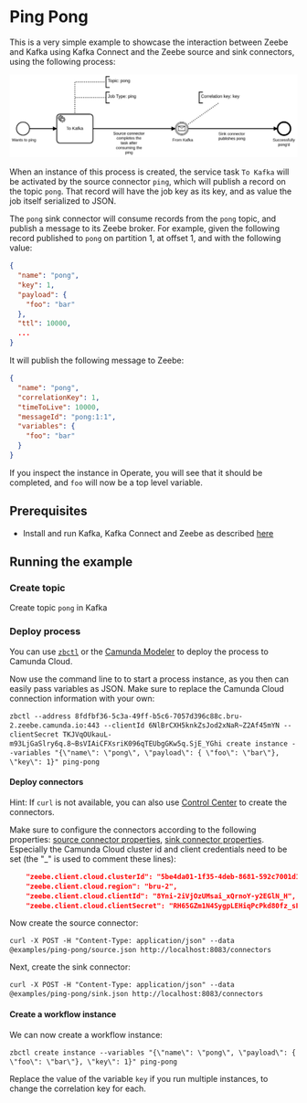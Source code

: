 # Ping Pong

This is a very simple example to showcase the interaction between Zeebe and Kafka using Kafka Connect and the Zeebe source and sink connectors, using the following process:

![Process](process.png)

When an instance of this process is created, the service task `To Kafka` will be activated by the
source connector `ping`, which will publish a record on the topic `pong`. That record will have
the job key as its key, and as value the job itself serialized to JSON.

The `pong` sink connector will consume records from the `pong` topic, and publish a message to
its Zeebe broker. For example, given the following record published to `pong` on partition 1,
at offset 1, and with the following value:

```json
{
  "name": "pong",
  "key": 1,
  "payload": {
    "foo": "bar"
  },
  "ttl": 10000,
  ...
}
```

It will publish the following message to Zeebe:

```json
{
  "name": "pong",
  "correlationKey": 1,
  "timeToLive": 10000,
  "messageId": "pong:1:1",
  "variables": {
    "foo": "bar"
  }
}
```

If you inspect the instance in Operate, you will see that it should be completed, and `foo` will now
be a top level variable.

## Prerequisites

* Install and run Kafka, Kafka Connect and Zeebe as described [here](https://github.com/zeebe-io/kafka-connect-zeebe/tree/master/examples#setup)

## Running the example

### Create topic

Create topic `pong` in Kafka

### Deploy process

You can use [`zbctl`](https://github.com/zeebe-io/zeebe/releases) or the [Camunda Modeler](https://camunda.com/download/modeler/) to deploy the process to Camunda Cloud. 

Now use the command line to to start a process instance, as you then can easily pass variables as JSON. Make sure to replace the Camunda Cloud connection information with your own:

```shell
zbctl --address 8fdfbf36-5c3a-49ff-b5c6-7057d396c88c.bru-2.zeebe.camunda.io:443 --clientId 6NlBrCXH5knkZsJod2xNaR~Z2Af45mYN --clientSecret TKJVqOUkauL-m93LjGaSlry6q.8~BsVIAiCFXsriK096qTEUbgGKw5q.SjE_YGhi create instance --variables "{\"name\": \"pong\", \"payload\": { \"foo\": \"bar\"}, \"key\": 1}" ping-pong
```


#### Deploy connectors

Hint: If `curl` is not available, you can also use [Control Center](http://localhost:9021) to create the connectors.

Make sure to configure the connectors according to the following properties: [source connector properties](source.json), [sink connector properties](sink.json). Especially the Camunda Cloud cluster id and client credentials need to be set (the "\_" is used to comment these lines):

```json
    "zeebe.client.cloud.clusterId": "5be4da01-1f35-4deb-8681-592c7001d1bd",
    "zeebe.client.cloud.region": "bru-2",
    "zeebe.client.cloud.clientId": "8Yni-2iVjOzUMsai_xQrnoY-y2EGlN_H",
    "zeebe.client.cloud.clientSecret": "RH65GZm1N4SygpLEHiqPcPkd80fz_sF2LNZfrAsC6ttIoBy288bkAexscf1PG_PV",
```

Now create the source connector:

```shell
curl -X POST -H "Content-Type: application/json" --data @examples/ping-pong/source.json http://localhost:8083/connectors
```

Next, create the sink connector:

```
curl -X POST -H "Content-Type: application/json" --data @examples/ping-pong/sink.json http://localhost:8083/connectors
```

#### Create a workflow instance

We can now create a workflow instance:

```shell
zbctl create instance --variables "{\"name\": \"pong\", \"payload\": { \"foo\": \"bar\"}, \"key\": 1}" ping-pong
```

Replace the value of the variable `key` if you run multiple instances, to change the correlation key for each.
